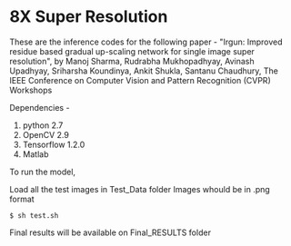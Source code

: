 # 8X Super Resolution

These are the inference codes for the following paper - 
"Irgun: Improved residue based gradual up-scaling network for single image super resolution", 
by Manoj Sharma, Rudrabha Mukhopadhyay, Avinash Upadhyay, Sriharsha Koundinya, Ankit Shukla, Santanu Chaudhury,
The IEEE Conference on Computer Vision and Pattern Recognition (CVPR) Workshops


Dependencies - 

1. python 2.7
2. OpenCV 2.9
3. Tensorflow 1.2.0
4. Matlab

To run the model,

Load all the test images in Test_Data folder
Images whould be in .png format
```
$ sh test.sh
```
Final results will be available on Final_RESULTS folder
